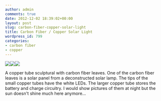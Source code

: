 ```yaml
---
author: admin
comments: true
date: 2012-12-02 18:39:02+00:00
layout: post
slug: carbon-fiber-copper-solar-light
title: Carbon Fiber / Copper Solar Light
wordpress_id: 799
categories:
- carbon fiber
- copper
---
```


[![](/uploads/PB200015-224x300.jpg)](/uploads/PB200015.jpg)[![](/uploads/PC020002-300x224.jpg)](/uploads/PC020002.jpg)[![](/uploads/PC080001-300x300.jpg)](/uploads/PC080001.jpg)

A copper tube sculptural with carbon fiber leaves. One of the carbon fiber leaves is a solar panel from a deconstructed solar lamp. The tips of the small copper tubes have the white LEDs. The larger copper tube stores the battery and charge circuitry. I would show pictures of them at night but the sun doesn't shine much here anymore...
